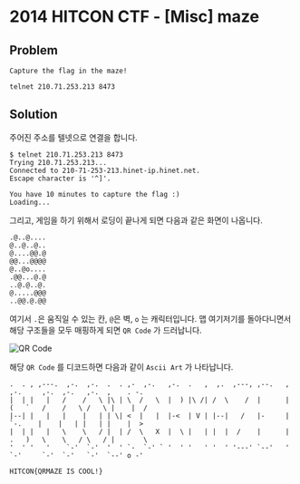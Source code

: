 # 2014 HITCON CTF - [Misc] maze
## Problem
```
Capture the flag in the maze!

telnet 210.71.253.213 8473
```

## Solution
주어진 주소를 텔넷으로 연결을 합니다.

```
$ telnet 210.71.253.213 8473
Trying 210.71.253.213...
Connected to 210-71-253-213.hinet-ip.hinet.net.
Escape character is '^]'.

You have 10 minutes to capture the flag :)
Loading...
```

그리고, 게임을 하기 위해서 로딩이 끝나게 되면 다음과 같은 화면이 나옵니다.

```
.@..@....
@..@..@..
@....@@.@
@@...@@@@
@..@o....
.@@...@.@
..@.@..@.
@.....@@@
..@@.@.@@
```

여기서 `.`은 움직일 수 있는 칸, `@`은 벽, `o` 는 캐릭터입니다. 맵 여기저기를 돌아다니면서 해당 구조들을 모두 매핑하게 되면 `QR Code` 가 드러납니다.

![QR Code](http://github.com/reverserhw/ctf-writeup/Misc/2014_HITCON_Maze/1.png)

해당 `QR Code` 를 디코드하면 다음과 같이 `Ascii Art` 가 나타납니다.

```
.  . , ,---.  ,-.  ,-.  .  . ,-  ,-.   ,-.  .   ,  ,.  ,---, ,--.   ,  ,-.     ,-.  ,-.   ,-.  ,    . -. 
|  | |   |   /    /   \ |\ | \  /   \  |  ) |\ /| /  \    /  |      | (   `   /    /   \ /   \ |    |  / 
|--| |   |   |    |   | | \| <  |   |  |-<  | V | |--|   /   |-     |  `-.    |    |   | |   | |    |  > 
|  | |   |   \    \   / |  | /  \   X  |  \ |   | |  |  /    |      | .   )   \    \   / \   / |       \ 
'  ' '   '    `-'  `-'  '  ' `-  `-' ` '  ' '   ' '  ' '---' `--'   '  `-'     `-'  `-'   `-'  `--' o -'
```


`HITCON{QRMAZE IS COOL!}`
